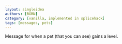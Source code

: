 ```yaml
---
layout: singleidea
authors: [RGRN]
category: [vanilla, implemented in splicehack]
tags: [messages, pets]
---
```

Message for when a pet (that you can see) gains a level.
